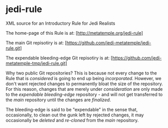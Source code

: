 # jedi-rule
XML source for an Introductory Rule for Jedi Realists

The home-page of this Rule is at: [http://metatemple.org/jedi-rule]

The main Git repisotiry is at: [https://github.com/jedi-metatemple/jedi-rule.git]

The expendable bleeding-edge Git repisotiry is at: [https://github.com/jedi-metatemple-tmp/jedi-rule.git]

Why two public Git repositories? This is because not every change to the Rule that is _considered_ is going to end up being _incorporated_. However, we don't want rejected changes to permanently bloat the size of the repository. For this reason, changes that are merely under _consideration_ are only made to the _expendable_ _bleeding-edge_ repository - and will not get transferred to the _main_ repository until the changes are _finalized_.

The bleeding-edge is said to be "expendable" in the sense that, occasionally, to clean out the gunk left by rejected changes, it may occasionally be _deleted_ and _re-cloned_ from the _main_ repository.